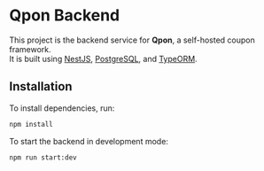 # Qpon Backend

This project is the backend service for **Qpon**, a self-hosted coupon framework.  
It is built using [NestJS](https://nestjs.com/), [PostgreSQL](https://www.postgresql.org/), and [TypeORM](https://typeorm.io/).

## Installation

To install dependencies, run:

```bash
npm install
```

To start the backend in development mode:

```bash
npm run start:dev
```